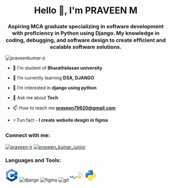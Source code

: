 <h1 align="center">Hello 👋, I'm PRAVEEN M</h1>
<h3 align="center"> Aspiring MCA graduate specializing in software development with proﬁciency in Python using Django. My knowledge in coding, debugging, and software design to create efﬁcient and scalable software solutions.</h3>

<p align="left"> <img src="https://komarev.com/ghpvc/?username=praveenkumar-jr&label=Profile%20views&color=0e75b6&style=flat" alt="praveenkumar-jr" /> </p>

- 🔭 I'm student of **Bharathidasan university**

- 🌱 I’m currently learning **DSA, DJANGO**

- 🤝 I’m interested in **django using python**

- 💬 Ask me about **Tech**

- 📫 How to reach me **praveen79620@gmail.com**

- ⚡ Fun fact - **I create website desgin in figma**

<h3 align="left">Connect with me:</h3>
<p align="left">
<a href="https://linkedin.com/in/praveen-jr" target="blank">
  <img align="center" src="https://raw.githubusercontent.com/rahuldkjain/github-profile-readme-generator/master/src/images/icons/Social/linked-in-alt.svg" alt="praveen-jr" height="40" width="40" /></a>
<a href="https://instagram.com/praveen_kumar_junior" target="blank">
  <img align="center" src="https://raw.githubusercontent.com/rahuldkjain/github-profile-readme-generator/master/src/images/icons/Social/instagram.svg" alt="praveen_kumar_junior" height="40" width="40" /></a>
</p>

<h3 align="left">Languages and Tools:</h3>
<p align="left"> <img src="https://raw.githubusercontent.com/devicons/devicon/master/icons/cplusplus/cplusplus-original.svg" alt="cplusplus" width="40" height="40"/>
  <img src="https://cdn.worldvectorlogo.com/logos/django.svg" alt="django" width="40" height="40"/>
  <img src="https://www.vectorlogo.zone/logos/figma/figma-icon.svg" alt="figma" width="40" height="40"/>
  <img src="https://www.vectorlogo.zone/logos/git-scm/git-scm-icon.svg" alt="git" width="40" height="40"/> 
  <img src="https://raw.githubusercontent.com/devicons/devicon/master/icons/mysql/mysql-original-wordmark.svg" alt="mysql" width="40" height="40"/>
  <img src="https://raw.githubusercontent.com/devicons/devicon/master/icons/python/python-original.svg" alt="python" width="40" height="40"/> </p>
